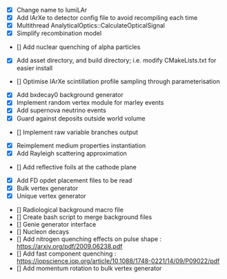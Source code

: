 
- [x] Change name to lumiLAr
- [x] Add lArXe to detector config file to avoid recompiling each time
- [x] Multithread AnalyticalOptics::CalculateOpticalSignal
- [x] Simplify recombination model
- [] Add nuclear quenching of alpha particles
- [x] Add asset directory, and build directory; i.e. modify CMakeLists.txt for easier install
- [] Optimise lArXe scintillation profile sampling through parameterisation
- [x] Add bxdecay0 background generator
- [x] Implement random vertex module for marley events
- [x] Add supernova neutrino events
- [x] Guard against deposits outside world volume
- [] Implement raw variable branches output
- [x] Reimplement medium properties instantiation
- [x] Add Rayleigh scattering approximation
- [] Add reflective foils at the cathode plane
- [x] Add FD opdet placement files to be read
- [x] Bulk vertex generator 
- [x] Unique vertex generator
- [] Radiological background macro file
- [] Create bash script to merge background files
- [] Genie generator interface
- [] Nucleon decays
- [] Add nitrogen quenching effects on pulse shape : https://arxiv.org/pdf/2009.06238.pdf
- [] Add fast component quenching : https://iopscience.iop.org/article/10.1088/1748-0221/14/09/P09022/pdf
- [] Add momentum rotation to bulk vertex generator